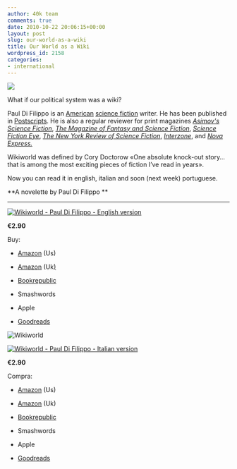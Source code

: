 ```yaml
---
author: 40k team
comments: true
date: 2010-10-22 20:06:15+00:00
layout: post
slug: our-world-as-a-wiki
title: Our World as a Wiki
wordpress_id: 2158
categories:
- international
---
```


![](http://www.40kbooks.com/wp-content/uploads/2010/07/Paul-Di-Filippo.jpg)

What if our political system was a wiki?

Paul Di Filippo is an [American](http://en.wikipedia.org/wiki/United_States) [science fiction](http://en.wikipedia.org/wiki/Science_fiction) writer. He has been published in [Postscripts](http://en.wikipedia.org/wiki/Postscripts). He is also a regular reviewer for print magazines _[Asimov's Science Fiction](http://en.wikipedia.org/wiki/Asimov%27s_Science_Fiction)_, _[The Magazine of Fantasy and Science Fiction](http://en.wikipedia.org/wiki/The_Magazine_of_Fantasy_and_Science_Fiction)_, _[Science Fiction Eye](http://en.wikipedia.org/w/index.php?title=Science_Fiction_Eye&action=edit&redlink=1)_, _[The New York Review of Science Fiction](http://en.wikipedia.org/wiki/The_New_York_Review_of_Science_Fiction)_, _[Interzone](http://en.wikipedia.org/wiki/Interzone_%28magazine%29)_, and _[Nova Express.](http://en.wikipedia.org/wiki/Nova_Express_%28fanzine%29)_

Wikiworld was defined by Cory Doctorow «One absolute knock-out story… that is among the most exciting pieces of fiction I’ve read in years».

Now you can read it in english, italian and soon (next week) portuguese.









**A novelette by Paul Di Filippo
**

** **






[![Wikiworld - Paul Di Filippo - English version](http://www.40kbooks.com/wp-content/uploads/wikiworld-difilippo_ok_t.jpg)](http://www.40kbooks.com/?page_id=133&category=13&product_id=11)

**€2.90**

Buy:



	
  * [Amazon](http://www.amazon.com/dp/B0047T7OWM) (Us)[ ](http://www.bookrepublic.it/book/9788865860038-tranne-la-musica/)

	
  * [Amazon](https://www.amazon.co.uk/dp/B0047T7OWM) (Uk[)](http://www.bookrepublic.it/book/9788865860199-wikiworld/)

	
  * [Bookrepublic](http://www.bookrepublic.it/book/9788865860199-wikiworld/)

	
  * Smashwords

	
  * Apple

	
  * [Goodreads](http://www.goodreads.com/book/show/9538408-wikiworld)





![Wikiworld](http://www.40kbooks.com/wp-content/uploads/wikihook2.jpg)


[![Wikiworld - Paul Di Filippo - Italian version](http://www.40kbooks.com/wp-content/uploads/wikiworld-difilippo_it_t.jpg)](http://www.40kbooks.com/?page_id=133&category=14&product_id=30)

**€2.90**

Compra:



	
  * [Amazon](http://www.amazon.com/dp/B0047T7OZE) (Us)

	
  * [Amazon](https://www.amazon.co.uk/dp/B0047T7OZE) (Uk)

	
  * [Bookrepublic](http://www.bookrepublic.it/book/9788865860205-wikiworld/)

	
  * Smashwords

	
  * Apple

	
  * [Goodreads](http://www.goodreads.com/book/show/9538393-wikiworld)








